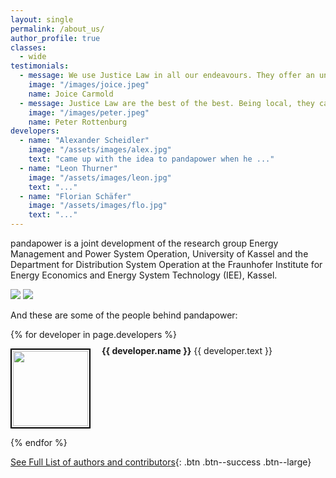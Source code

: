 ```yaml
---
layout: single
permalink: /about_us/
author_profile: true
classes:
  - wide
testimonials:
  - message: We use Justice Law in all our endeavours. They offer an unparalleled service when it comes to running a business.
    image: "/images/joice.jpeg"
    name: Joice Carmold
  - message: Justice Law are the best of the best. Being local, they care about people and have strong ties to the community.
    image: "/images/peter.jpeg"
    name: Peter Rottenburg
developers:
  - name: "Alexander Scheidler"
    image: "/assets/images/alex.jpg"
    text: "came up with the idea to pandapower when he ..."
  - name: "Leon Thurner"
    image: "/assets/images/leon.jpg"
    text: "..."
  - name: "Florian Schäfer"
    image: "/assets/images/flo.jpg"
    text: "..."
---
```


pandapower is a joint development of the research group Energy Management and Power System Operation, University of Kassel and the Department for Distribution System Operation at the Fraunhofer Institute for Energy Economics and Energy System Technology (IEE), Kassel.

[<img src="https://www.uni-kassel.de/eecs/fileadmin/datas/fb16/Fachgebiete/energiemanagement/e2n.png">](https://www.uni-kassel.de/eecs/en/fachgebiete/e2n/home.html)
[<img src="https://www.uni-kassel.de/eecs/fileadmin/datas/fb16/Fachgebiete/energiemanagement/iee.png">](https://www.iee.fraunhofer.de/en.html)

And these are some of the people behind pandapower:

<div class="authors">
  {% for developer in page.developers %}
    <p>
    <img style="padding:2px 2px 2px 2px; border:2px solid black;" src="{{ developer.image | relative_url }}" width="120" align="left"/> 
    <span style="margin-left: 15px; margin-top: -5px; display:inline-block; max-width:500px;">
        <b>{{ developer.name }}</b> {{ developer.text }}
    </span>
    <BR CLEAR="left"/> 
    </p>
  {% endfor %}
</div>

[See Full List of authors and contributors](http://pandapower.readthedocs.io/en/stable/about/authors.html){: .btn .btn--success .btn--large}

